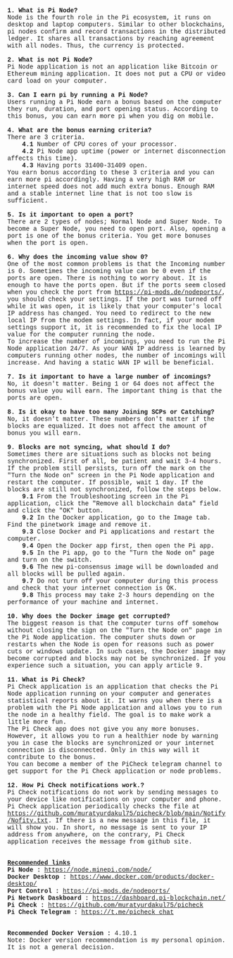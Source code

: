 <html>

<head>
<meta http-equiv="Content-Language" content="tr">
<meta http-equiv="Content-Type" content="text/html; charset=windows-1254">
</head>

<body>

<p><font face="Courier New"><b>1. What is Pi Node?</b><br>
Node is the fourth role in the Pi ecosystem, it runs on desktop and laptop 
computers. Similar to other blockchains, pi nodes confirm and record 
transactions in the distributed ledger. It shares all transactions by reaching 
agreement with all nodes. Thus, the currency is protected.<br>
<br>
<b>2. What is not Pi Node?</b><br>
Pi Node application is not an application like Bitcoin or Ethereum mining 
application. It does not put a CPU or video card load on your computer.<br>
<br>
<b>3. Can I earn pi by running a Pi Node?</b><br>
Users running a Pi Node earn a bonus based on the computer they run, duration, 
and port opening status. According to this bonus, you can earn more pi when you 
dig on mobile.<br>
<br>
<b>4. What are the bonus earning criteria?</b><br>
There are 3 criteria.<br>
<b>&nbsp;&nbsp;&nbsp; 4.1 </b>Number of CPU cores of your processor.<br>
&nbsp;&nbsp;&nbsp; <b>4.2</b> Pi Node app uptime (power or internet 
disconnection affects this time).<br>
&nbsp;&nbsp;&nbsp; <b>4.3</b> Having ports 31400-31409 open.<br>
You earn bonus according to these 3 criteria and you can earn more pi 
accordingly. Having a very high RAM or internet speed does not add much extra 
bonus. Enough RAM and a stable internet line that is not too slow is sufficient.<br>
<br>
<b>5. Is it important to open a port?<br>
</b>There are 2 types of nodes; Normal Node and Super Node. To become a Super 
Node, you need to open port. Also, opening a port is one of the bonus 
criteria. You get more bonuses when the port is open.<br>
<br>
<b>6. Why does the incoming value show 0?<br>
</b>One of the most common problems is that the Incoming number is 0. Sometimes 
the incoming value can be 0 even if the ports are open. There is nothing to 
worry about. It is enough to have the ports open. But if the ports seem closed 
when you check the port from 
<a target="_blank" href="https://pi-mods.de/nodeports/">https://pi-mods.de/nodeports/</a>, you should check your settings. If the port 
was turned off while it was open, it is likely that your computer's local IP 
address has changed. You need to redirect to the new local IP from the modem 
settings. In fact, if your modem settings support it, it is recommended to fix 
the local IP value for the computer running the node.<br>
To increase the number of incomings, you need to run the Pi Node application 
24/7. As your WAN IP address is learned by computers running other nodes, the 
number of incomings will increase. And having a static WAN IP will be 
beneficial.<br>
<br>
<b>7. Is it important to have a large number of incomings?<br>
</b>No, it doesn't matter. Being 1 or 64 does not affect the bonus value you 
will earn. The important thing is that the ports are open.<br>
<br>
<b>8. Is it okay to have too many Joining SCPs or Catching?<br>
</b>No, it doesn't matter. These numbers don't matter if the blocks are 
equalized. It does not affect the amount of bonus you will earn.<br>
<br>
<b>9. Blocks are not syncing, what should I do?<br>
</b>Sometimes there are situations such as blocks not being synchronized. First 
of all, be patient and wait 3-4 hours. If the problem still persists, turn off 
the mark on the &quot;Turn the Node on&quot; screen in the Pi Node application and restart 
the computer. If possible, wait 1 day. If the blocks are still not 
synchronized, follow the steps below.<br>
&nbsp;&nbsp;&nbsp; <b>9.1</b> From the Troubleshooting screen in the Pi 
application, click the &quot;Remove all blockchain data&quot; field and click the &quot;OK&quot; 
button.<br>
&nbsp;&nbsp;&nbsp; <b>9.2</b> In the Docker application, go to the Image tab. 
Find the pinetwork image and remove it.<br>
&nbsp;&nbsp;&nbsp; <b>9.3</b> Close Docker and Pi applications and restart the 
computer.<br>
&nbsp;&nbsp;&nbsp; <b>9.4</b> Open the Docker app first, then open the Pi app.<br>
&nbsp;&nbsp;&nbsp; <b>9.5</b> In the Pi app, go to the &quot;Turn the Node on&quot; page 
and turn on the switch.<br>
&nbsp;&nbsp;&nbsp; <b>9.6</b> The new pi-consensus image will be downloaded and 
all blocks will be pulled again.<br>
&nbsp;&nbsp;&nbsp; <b>9.7</b> Do not turn off your computer during this process 
and check that your internet connection is OK.<br>
&nbsp;&nbsp;&nbsp; <b>9.8</b> This process may take 2-3 hours depending on the 
performance of your machine and internet.<br>
<br>
<b>10. Why does the Docker image get corrupted?<br>
</b>The biggest reason is that the computer turns off somehow without closing 
the sign on the &quot;Turn the Node on&quot; page in the Pi Node application. The computer 
shuts down or restarts when the Node is open for reasons such as power cuts or 
windows update. In such cases, the Docker image may become corrupted and blocks 
may not be synchronized. If you experience such a situation, you can apply 
article 9.<br>
<br>
<b>11. What is Pi Check?</b><br>
Pi Check application is an application that checks the Pi Node application 
running on your computer and generates statistical reports about it. It warns 
you when there is a problem with the Pi Node application and allows you to run 
the node in a healthy field. The goal is to make work a little more fun. <br>
The Pi Check app does not give you any more bonuses. However, it allows you to 
run a healthier node by warning you in case the blocks are synchronized or your 
internet connection is disconnected. Only in this way will it contribute to the 
bonus. <br>
You can become a member of the PiCheck telegram channel to get support for the 
Pi Check application or node problems.<br>
<br>
<b>12. How Pi Check notifications work.?</b><br>
Pi Check notifications do not work by sending messages to your device like notifications on your computer and phone. 
Pi Check application periodically checks the file at <a target="_blank" href="https://github.com/muratyurdakul75/picheck/blob/main/Notify/Nofity.txt">https://github.com/muratyurdakul75/picheck/blob/main/Notify/Nofity.txt</a>. If there is a new message in this file, it will show you. 
In short, no message is sent to your IP address from anywhere, on the contrary, Pi Check application receives the message from github site.
<br>
<br>
<br>
<u><b>Recommended links</b></u><br>
<b>Pi Node :</b> <a target="_blank" href="https://node.minepi.com/node/">https://node.minepi.com/node/</a><br>
<b>Docker Desktop :</b>
<a target="_blank" href="https://www.docker.com/products/docker-desktop/">https://www.docker.com/products/docker-desktop/</a><br>
<b>Port Control :</b> <a target="_blank" href="https://pi-mods.de/nodeports/">https://pi-mods.de/nodeports/</a><br>
<b>Pi Network Daskboard :</b> 
<a target="_blank" href="https://dashboard.pi-blockchain.net/">https://dashboard.pi-blockchain.net/</a><br>
<b>Pi Check :</b> 
<a target="_blank" href="https://github.com/muratyurdakul75/picheck">https://github.com/muratyurdakul75/picheck</a><br>
<b>Pi Check Telegram :</b> <a target="_blank" href="https://t.me/picheck_chat">https://t.me/picheck_chat</a><br>
<br>
<br>
<b>Recommended Docker Version : </b> 4.10.1<br>
Note: Docker version recommendation is my personal opinion. It is not a general decision.
<br>
&nbsp;</font></p>

</body>

</html>
